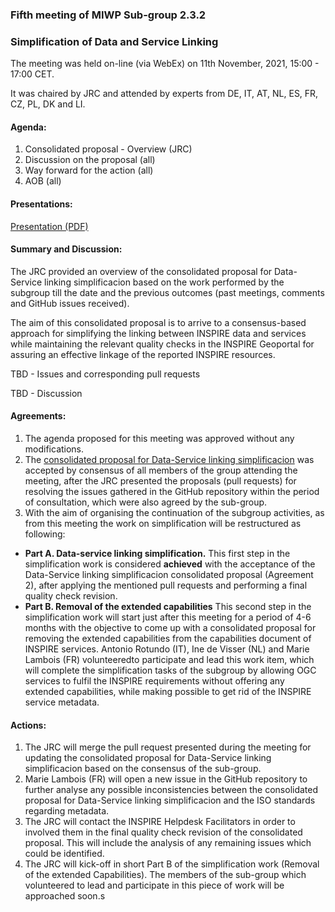 ### Fifth meeting of MIWP Sub-group 2.3.2

### Simplification of Data and Service Linking 

The meeting was held on-line (via WebEx) on 11th November, 2021, 15:00 - 17:00 CET.

It was chaired by JRC and attended by experts from DE, IT, AT, NL, ES, FR, CZ, PL, DK and LI.

#### Agenda:

1. Consolidated proposal - Overview (JRC)
2.	Discussion on the proposal (all)
3.	Way forward for the action (all)
4.	AOB (all)

#### Presentations:

[Presentation (PDF)](https://github.com/jescriu/gp-data-service-linking-simplification/blob/main/meetings/2021-11-11/MIWP_Sub-group_2.3.2_Simplification_20211111_meeting.pdf)

#### Summary and Discussion:

The JRC provided an overview of the consolidated proposal for Data-Service linking simplificacion based on the work performed by the subgroup till the date and the previous outcomes (past meetings, comments and GitHub issues received).

The aim of this consolidated proposal is to arrive to a consensus-based approach for simplifying the linking between INSPIRE data and services while maintaining the relevant quality checks in the INSPIRE Geoportal for assuring an effective linkage of the reported INSPIRE resources.

TBD - Issues and corresponding pull requests

TBD - Discussion

#### Agreements:

1. The agenda proposed for this meeting was approved without any modifications.
2. The [consolidated proposal for Data-Service linking simplificacion](https://github.com/INSPIRE-MIF/gp-data-service-linking-simplification/blob/main/proposals/JRC/ds-linking-simplification-good-practice.md) was accepted by consensus of all members of the group attending the meeting, after the JRC presented the proposals (pull requests) for resolving the issues gathered in the GitHub repository within the period of consultation, which were also agreed by the sub-group.
3. With the aim of organising the continuation of the subgroup activities, as from this meeting the work on simplification will be restructured as following:
  * **Part A. Data-service linking simplification.**
This first step in the simplification work is considered **achieved** with the acceptance of the Data-Service linking simplificacion consolidated proposal (Agreement 2), after applying the mentioned pull requests and performing a final quality check revision.
  * **Part B. Removal of the extended capabilities**
This second step in the simplification work will start just after this meeting for a period of 4-6 months with the objective to come up with a consolidated proposal for removing the extended capabilities from the capabilities document of INSPIRE services. 
Antonio Rotundo (IT), Ine de Visser (NL) and Marie Lambois (FR) volunteeredto participate and lead this work item, which will complete the simplification tasks of the subgroup by allowing OGC services to fulfil the INSPIRE requirements without offering any extended capabilities, while making possible to get rid of the INSPIRE service metadata.

#### Actions:

1. The JRC will merge the pull request presented during the meeting for updating the consolidated proposal for Data-Service linking simplificacion based on the consensus of the sub-group.
2. Marie Lambois (FR) will open a new issue in the GitHub repository to further analyse any possible inconsistencies between the consolidated proposal for Data-Service linking simplificacion and the ISO standards regarding metadata.
3. The JRC will contact the INSPIRE Helpdesk Facilitators in order to involved them in the final quality check revision of the consolidated proposal. This will include the analysis of any remaining issues which could be identified.
4. The JRC will kick-off in short Part B of the simplification work (Removal of the extended Capabilities). The members of the sub-group which volunteered to lead and participate in this piece of work will be approached soon.s
